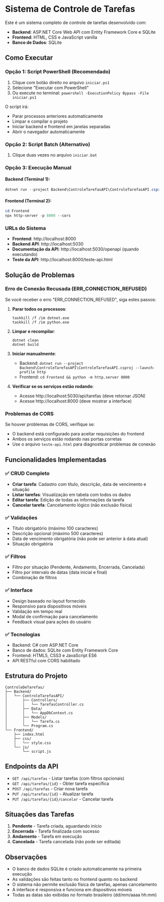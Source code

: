 # Sistema de Controle de Tarefas

Este é um sistema completo de controle de tarefas desenvolvido com:

- **Backend**: ASP.NET Core Web API com Entity Framework Core e SQLite
- **Frontend**: HTML, CSS e JavaScript vanilla
- **Banco de Dados**: SQLite

## Como Executar

### Opção 1: Script PowerShell (Recomendado)

1. Clique com botão direito no arquivo `iniciar.ps1`
2. Selecione "Executar com PowerShell"
3. Ou execute no terminal: `powershell -ExecutionPolicy Bypass -File iniciar.ps1`

O script irá:
- Parar processos anteriores automaticamente
- Limpar e compilar o projeto
- Iniciar backend e frontend em janelas separadas
- Abrir o navegador automaticamente

### Opção 2: Script Batch (Alternativo)

1. Clique duas vezes no arquivo `iniciar.bat`

### Opção 3: Execução Manual

#### Backend (Terminal 1):
```powershell
dotnet run --project Backend\ControleTarefasAPI\ControleTarefasAPI.csproj --launch-profile http
```

#### Frontend (Terminal 2):
```powershell
cd Frontend
npx http-server -p 8000 --cors
```

### URLs do Sistema

- **Frontend**: http://localhost:8000
- **Backend API**: http://localhost:5030
- **Documentação da API**: http://localhost:5030/openapi (quando executando)
- **Teste da API**: http://localhost:8000/teste-api.html

## Solução de Problemas

### Erro de Conexão Recusada (ERR_CONNECTION_REFUSED)

Se você receber o erro "ERR_CONNECTION_REFUSED", siga estes passos:

1. **Parar todos os processos**:
   ```
   taskkill /f /im dotnet.exe
   taskkill /f /im python.exe
   ```

2. **Limpar e recompilar**:
   ```
   dotnet clean
   dotnet build
   ```

3. **Iniciar manualmente**:
   - Backend: `dotnet run --project Backend\ControleTarefasAPI\ControleTarefasAPI.csproj --launch-profile http`
   - Frontend: `cd Frontend && python -m http.server 8000`

4. **Verificar se os serviços estão rodando**:
   - Acesse http://localhost:5030/api/tarefas (deve retornar JSON)
   - Acesse http://localhost:8000 (deve mostrar a interface)

### Problemas de CORS

Se houver problemas de CORS, verifique se:
- O backend está configurado para aceitar requisições do frontend
- Ambos os serviços estão rodando nas portas corretas
- Use o arquivo `teste-api.html` para diagnosticar problemas de conexão

## Funcionalidades Implementadas

### ✅ CRUD Completo
- **Criar tarefa**: Cadastro com título, descrição, data de vencimento e situação
- **Listar tarefas**: Visualização em tabela com todos os dados
- **Editar tarefa**: Edição de todas as informações da tarefa
- **Cancelar tarefa**: Cancelamento lógico (não exclusão física)

### ✅ Validações
- Título obrigatório (máximo 100 caracteres)
- Descrição opcional (máximo 500 caracteres)
- Data de vencimento obrigatória (não pode ser anterior à data atual)
- Situação obrigatória

### ✅ Filtros
- Filtro por situação (Pendente, Andamento, Encerrada, Cancelada)
- Filtro por intervalo de datas (data inicial e final)
- Combinação de filtros

### ✅ Interface
- Design baseado no layout fornecido
- Responsivo para dispositivos móveis
- Validação em tempo real
- Modal de confirmação para cancelamento
- Feedback visual para ações do usuário

### ✅ Tecnologias
- Backend: C# com ASP.NET Core
- Banco de dados: SQLite com Entity Framework Core
- Frontend: HTML5, CSS3 e JavaScript ES6
- API RESTful com CORS habilitado

## Estrutura do Projeto

```
ControleDeTarefas/
├── Backend/
│   └── ControleTarefasAPI/
│       ├── Controllers/
│       │   └── TarefasController.cs
│       ├── Data/
│       │   └── AppDbContext.cs
│       ├── Models/
│       │   └── Tarefa.cs
│       └── Program.cs
└── Frontend/
    ├── index.html
    ├── css/
    │   └── style.css
    └── js/
        └── script.js
```

## Endpoints da API

- `GET /api/tarefas` - Listar tarefas (com filtros opcionais)
- `GET /api/tarefas/{id}` - Obter tarefa específica
- `POST /api/tarefas` - Criar nova tarefa
- `PUT /api/tarefas/{id}` - Atualizar tarefa
- `PUT /api/tarefas/{id}/cancelar` - Cancelar tarefa

## Situações das Tarefas

1. **Pendente** - Tarefa criada, aguardando início
2. **Encerrada** - Tarefa finalizada com sucesso
3. **Andamento** - Tarefa em execução
4. **Cancelada** - Tarefa cancelada (não pode ser editada)

## Observações

- O banco de dados SQLite é criado automaticamente na primeira execução
- As validações são feitas tanto no frontend quanto no backend
- O sistema não permite exclusão física de tarefas, apenas cancelamento
- A interface é responsiva e funciona em dispositivos móveis
- Todas as datas são exibidas no formato brasileiro (dd/mm/aaaa hh:mm)